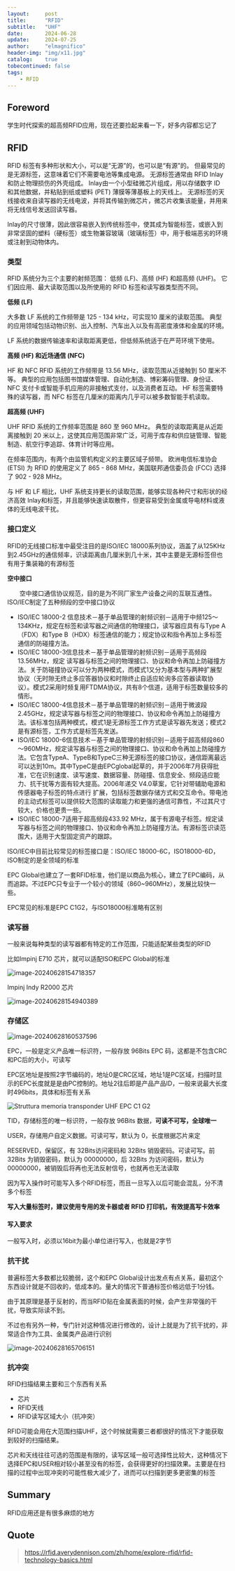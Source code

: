 ```yaml
---
layout:     post
title:      "RFID"
subtitle:   "UHF"
date:       2024-06-28
update:     2024-07-25
author:     "elmagnifico"
header-img: "img/x11.jpg"
catalog:    true
tobecontinued: false
tags:
    - RFID
---
```


## Foreword

学生时代探索的超高频RFID应用，现在还要捡起来看一下，好多内容都忘记了



## RFID

RFID 标签有多种形状和大小，可以是“无源”的，也可以是“有源”的。 但最常见的是无源标签，这意味着它们不需要电池等集成电源。 无源标签通常由 RFID Inlay和防止物理损伤的外壳组成。 Inlay由一个小型硅微芯片组成，用以存储数字 ID 和其他数据，并粘贴到纸或塑料 (PET) 薄膜等薄基板上的天线上。 无源标签的天线接收来自读写器的无线电波，并将其传输到微芯片，微芯片收集该能量，并用来将无线信号发送回读写器。 

Inlay的尺寸很薄，因此很容易嵌入到传统标签中，使其成为智能标签，或嵌入到非常坚固的塑料（硬标签）或生物兼容玻璃（玻璃标签）中，用于极端恶劣的环境或注射到动物体内。



### 类型

RFID 系统分为三个主要的射频范围： 低频 (LF)、高频 (HF) 和超高频 (UHF)。 它们因应用、最大读取范围以及所使用的 RFID 标签和读写器类型而不同。 



**低频 (LF)**

大多数 LF 系统的工作频带是 125 - 134 kHz，可实现10 厘米的读取范围。 典型的应用领域包括动物识别、出入控制、汽车出入以及有高密度液体和金属的环境。

LF 系统的数据传输速率和读取距离更低，但低频系统适于在严苛环境下使用。 



**高频 (HF) 和近场通信 (NFC)**

HF 和 NFC RFID 系统的工作频带是 13.56 MHz，读取范围从近接触到 50 厘米不等。 典型的应用包括图书馆媒体管理、自动化制造、博彩筹码管理、身份证、NFC 支付卡或智能手机应用的非接触式支付，以及消费者互动。 HF 标签需要特殊的读写器，而 NFC 标签在几厘米的距离内几乎可以被多数智能手机读取。 



**超高频 (UHF)**

UHF RFID 系统的工作频率范围是 860 至 960 MHz。 典型的读取距离是从近距离接触到 20 米以上，这使其应用范围非常广泛，可用于库存和供应链管理、智能制造、航空行李追踪、体育计时等应用。

在频率范围内，有两个由监管机构定义的主要区域子频带。 欧洲电信标准协会 (ETSI) 为 RFID 的使用定义了 865 - 868 MHz，美国联邦通信委员会 (FCC) 选择了 902 - 928 MHz。

与 HF 和 LF 相比，UHF 系统支持更长的读取范围，能够实现各种尺寸和形状的经济高效 Inlay和标签，并且能够快速读取散件，但更容易受到金属或导电材料或液体的无线电波干扰。



### 接口定义

RFID的无线接口标准中最受注目的是ISO/IEC 18000系列协议，涵盖了从125KHz到2.45GHz的通信频率，识读距离由几厘米到几十米，其中主要是无源标签但也有用于集装箱的有源标签

**空中接口**

　　空中接口通信协议规范，目的是为不同厂家生产设备之间的互联互通性。ISO/IEC制定了五种频段的空中接口协议

- ISO/IEC 18000-2 信息技术－基于单品管理的射频识别－适用于中频125～134KHz，规定在标签和读写器之间通信的物理接口，读写器应具有与Type A（FDX）和Type B（HDX）标签通信的能力；规定协议和指令再加上多标签通信的防碰撞方法。
- ISO/IEC 18000-3信息技术－基于单品管理的射频识别－适用于高频段13.56MHz，规定 读写器与标签之间的物理接口、协议和命令再加上防碰撞方法。关于防碰撞协议可以分为两种模式，而模式1又分为基本型与两种扩展型协议（无时隙无终止多应答器协议和时隙终止自适应轮询多应答器读取协议）。模式2采用时频复用FTDMA协议，共有8个信道，适用于标签数量较多的情形。
- ISO/IEC 18000-4信息技术－基于单品管理的射频识别－适用于微波段2.45GHz，规定读写器与标签之间的物理接口、协议和命令再加上防碰撞方法。该标准包括两种模式，模式1是无源标签工作方式是读写器先发送；模式2是有源标签，工作方式是标签先发送。
- ISO/IEC 18000-6信息技术－基于单品管理的射频识别－适用于超高频段860～960MHz，规定读写器与标签之间的物理接口、协议和命令再加上防碰撞方法。它包含TypeA、TypeB和TypeC三种无源标签的接口协议，通信距离最远可以达到10m。其中TypeC是由EPCglobal起草的，并于2006年7月获得批准，它在识别速度、读写速度、数据容量、防碰撞、信息安全、频段适应能力、抗干扰等方面有较大提高。2006年递交 V4.0草案，它针对带辅助电源和传感器电子标签的特点进行 扩展，包括标签数据存储方式和交互命令。带电池的主动式标签可以提供较大范围的读取能力和更强的通信可靠性，不过其尺寸较大，价格也更贵一些。
- ISO/IEC 18000-7适用于超高频段433.92 MHz，属于有源电子标签。规定读写器与标签之间的物理接口、协议和命令再加上防碰撞方法。有源标签识读范围大，适用于大型固定资产的跟踪。



ISO/IEC中目前比较常见的标签接口是：ISO/IEC 18000-6C，ISO18000-6D，ISO制定的是全领域的标准



EPC Global也建立了一套RFID标准，他们是以商品为核心，建立了EPC编码，从而追踪。不过EPC只专业于一个较小的领域（860~960MHz），发展比较快一些。

EPC常见的标准是EPC C1G2，与ISO18000标准略有区别



### 读写器

一般来说每种类型的读写器都有特定的工作范围，只能适配某些类型的RFID

比如Impinj E710 芯片，就可以适配ISO和EPC Global的标准

![image-20240628154718357](https://img.elmagnifico.tech/static/upload/elmagnifico/202406281547451.png)

Impinj Indy R2000 芯片

![image-20240628154940389](https://img.elmagnifico.tech/static/upload/elmagnifico/202406281549436.png)



### 存储区

![image-20240628160537596](https://img.elmagnifico.tech/static/upload/elmagnifico/202406281605664.png)

EPC，一般是定义产品唯一标识符，一般存放 96Bits EPC 码，这都是不包含CRC和PC后的大小，可读写

EPC区地址是按照2字节编码的，地址0是CRC区域，地址1是PC区域，扫描时显示的EPC长度就是是由PC控制的。地址2往后即是产品产品ID，一般来说最大长度时496bits，具体和标签有关系

![Struttura memoria transponder UHF EPC C1 G2](https://img.elmagnifico.tech/static/upload/elmagnifico/202406281608663.png)

TID，存储标签的唯一标识符，一般存放 96Bits 数据，**可读不可写，全球唯一**

USER，存储用户自定义数据。可读可写，默认为 0，长度根据芯片来定

RESERVED，保留区，有 32Bits访问密码和 32Bits 销毁密码。可读可写。前 32Bits 为销毁密码，默认为 00000000，后 32Bits 为访问密码，默认为 00000000，被销毁后将再也无法反射信号，也就再也无法读取



因为写入操作时可能写入多个RFID标签，而且一旦写入以后可能会混乱，分不清多个标签

**写入大量标签时，建议使用专用的发卡器或者 RFID 打印机，有效提高写卡效率**



#### 写入要求

一般写入时，必须以16bit为最小单位进行写入，也就是2字节



### 抗干扰

普遍标签大多数都比较脆弱，这个和EPC Global设计出发点有点关系，最初这个东西设计就是不回收的，低成本的。量大的情况下普通标签价格远低于1分钱。

由于其原理是基于反射的，而当RFID贴在金属表面的时候，会产生非常强的干扰，导致实际读不到。

不过也有另外一种，专门针对这种情况进行修改的，设计上就是为了抗干扰的，非常适合作为工具、金属类产品进行识别

![image-20240628165706151](https://img.elmagnifico.tech/static/upload/elmagnifico/202406281657232.png)



### 抗冲突

RFID扫描结果主要和三个东西有关系

-  芯片
- RFID天线
- RFID读写区域大小（抗冲突）

RFID可能会用在大范围扫描UHF，这个时候就需要三者都很好的情况下才能获取到较好的扫描结果。

芯片和天线往往可选的范围是有限的，读写区域一般可选择性比较大，这种情况下选择EPC和USER相对较小甚至没有的标签，会获得更好的扫描效果。主要是在扫描的过程中出现冲突的可能性极大减少了，进而可以扫描到更多更密集的标签



## Summary

RFID应用还是有很多麻烦的地方



## Quote

>  https://rfid.averydennison.com/zh/home/explore-rfid/rfid-technology-basics.html
